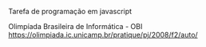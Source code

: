 Tarefa de programação em javascript

Olimpíada Brasileira de Informática - OBI
https://olimpiada.ic.unicamp.br/pratique/pj/2008/f2/auto/